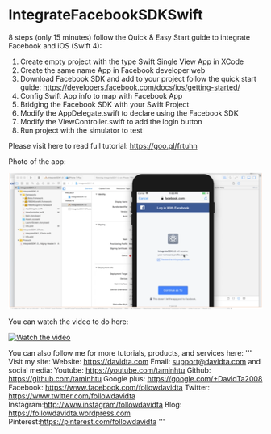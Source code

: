 # IntegrateFacebookSDKSwift

8 steps (only 15 minutes) follow the Quick & Easy Start guide to integrate Facebook and iOS (Swift 4):
1. Create empty project with the type Swift Single View App in XCode
2. Create the same name App in Facebook developer web
3. Download Facebook SDK  and add to your project follow the quick start guide: https://developers.facebook.com/docs/ios/getting-started/
4. Config Swift App info to map with Facebook App
5. Bridging the Facebook SDK with your Swift Project
6. Modify the AppDelegate.swift to declare using the Facebook SDK
7. Modify the ViewController.swift to add the login button
8. Run project with the simulator to test

Please visit here to read full tutorial: https://goo.gl/frtuhn

Photo of the app:

![alt text](https://github.com/taminhtu/IntegrateFacebookSDKSwift/blob/master/IntegrateFBSDKSwift.png)


You can watch the video to do here:

[![Watch the video](https://raw.github.com/GabLeRoux/WebMole/master/ressources/WebMole_Youtube_Video.png)](https://youtu.be/bOS4jqRc8Io)


You can also follow me for more tutorials, products, and services here:
'''
Visit my site:
Website: https://davidta.com
Email: support@davidta.com
and social media:
Youtube: https://youtube.com/taminhtu
Github: https://github.com/taminhtu
Google plus: https://google.com/+DavidTa2008
Facebook: https://www.facebook.com/followdavidta
Twitter: https://www.twitter.com/followdavidta
Instagram:http://www.instagram/followdavidta
Blog: https://followdavidta.wordpress.com
Pinterest:https://pinterest.com/followdavidta
'''

